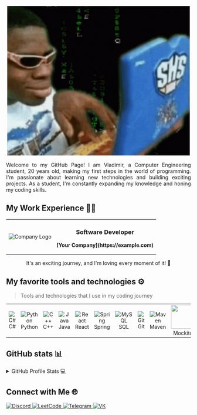 <div align="center">
  <img src="https://github.com/ynb4gang/ynb4gang/blob/main/smth.gif" alt="👋 Hi there! I'm Vladimir" title="👨‍💻" style="max-width: 100%; display: inline-block;" data-target="animated-image.originalImage">
</div>
<div align="justify">
</div>
<p></p>
<p align="justify">
Welcome to my GitHub Page! I am Vladimir, a Computer Engineering student, 20 years old, making my first steps in the world of programming. I'm passionate about learning new technologies and building exciting projects. As a student, I'm constantly expanding my knowledge and honing my coding skills.
</p>

## My Work Experience 👨‍💼

<div align="center">
  <table>
    <tr>
      <td align="center">
        <img src="https://your-company-logo-url.com" alt="Company Logo" width="80" height="80" />
      </td>
      <td align="center">
        <h3><b>Software Developer</b></h3>
        <p><b>[Your Company](https://example.com)</b></p>
      </td>
    </tr>
  </table>
</div>

<p align="center">
  It's an exciting journey, and I'm loving every moment of it! 💼
</p>

## My favorite tools and technologies ⚙️

> Tools and technologies that I use in my coding journey

<table>
  <tr>
    <td align="center" width="96">
        <img src="https://techstack-generator.vercel.app/csharp-icon.svg" alt="C#" width="65" height="65" />
      <br>C#
    </td>
    <td align="center" width="96">
        <img src="https://techstack-generator.vercel.app/python-icon.svg" alt="Python" width="65" height="65" />
      <br>Python
    </td>
    <td align="center" width="96">
        <img src="https://techstack-generator.vercel.app/cpp-icon.svg" alt="C++" width="65" height="65" />
      <br>C++
    </td>
    <td align="center" width="96">
        <img src="https://techstack-generator.vercel.app/java-icon.svg" alt="Java" width="65" height="65" />
      <br>Java
    </td>
    <td align="center" width="96">
        <img src="https://techstack-generator.vercel.app/react-icon.svg" alt="React" width="65" height="65" />
      <br>React
    </td>
    <td align="center" width="96">
        <img src="https://camo.githubusercontent.com/3725fbdff36aded1ac56da6eba080d5c95120ec0e06ef15a2612ca70d29e3e34/68747470733a2f2f6c6d73646f2e7265612e72752f706c7567696e66696c652e7068702f32353034332f636f757273652f6f7665727669657766696c65732f737072696e675f626565636f6465722e6f72672d332e706e67" alt="Spring" width="65" height="65" />
      <br>Spring
    </td>
    <td align="center" width="96">
        <img src="https://techstack-generator.vercel.app/mysql-icon.svg" alt="MySQL" width="65" height="65" />
      <br>SQL
    </td>
    <td align="center" width="96">
        <img src="https://techstack-generator.vercel.app/github-icon.svg" alt="Git" width="65" height="65" />
      <br>Git
    </td>
    <td align="center" width="96">
        <img src="https://w1.pngwing.com/pngs/874/1023/png-transparent-leaf-apache-maven-software-build-apache-software-foundation-java-servlet-client-computer-software-hibernate.png" alt="Maven" width="65" height="65" />
      <br>Maven
    </td>
    <td align="center" width="96">
        <img src="https://camo.githubusercontent.com/d0ec618583c7786bd4d20d8ebbab73b19596fd14768f34c7a0ccdda32b5be603/68747470733a2f2f6d79736c6964652e72752f646f63756d656e74735f332f33636330616565636564643066643861316466343331643036373039643238382f696d6733392e6a7067" width="65" height="65" />
      <br>Mockito
    </td>
</table>

## GitHub stats 📊

<details>
  <summary>GitHub Profile Stats 💻</summary>
  <br/>
    <a href="https://github.com/anuraghazra/github-readme-stats"><img alt="Vladimir's Github Stats" src="https://github-readme-stats.vercel.app/api/?username=ynb4gang&show_icons=true&count_private=true&theme=default&hide_border=true&bg_color=fff&title_color=00E676&icon_color=00E676" height="192px"/></a>
  <a href="https://github.com/anuraghazra/github-readme-stats"><img alt "Vladimir's Top Languages" src="https://github-readme-stats.vercel.app/api/top-langs/?username=ynb4gang&langs_count=8&layout=compact&theme=default&hide_border=true&bg_color=fff&title_color=000&icon_color=000&hide=Jupyter%20Notebook" height="192px"/></a>
  <br/>
</details>

## Connect with Me 🌐

<a href="https://discord.com/your-discord-id">
  <img src="https://img.shields.io/badge/Discord-Chat%20with%20Me-7289DA?style=for-the-badge&logo=discord&logoColor=white" alt="Discord">
</a>
<a href="https://leetcode.com/your-leetcode-id">
  <img src="https://img.shields.io/badge/LeetCode-Practice%20with%20Me-FFA116?style=for-the-badge&logo=leetcode&logoColor=white" alt="LeetCode">
</a>
<a href="https://t.me/your-telegram-id">
  <img src="https://img.shields.io/badge/Telegram-Message%20Me-2CA5E0?style=for-the-badge&logo=telegram&logoColor=white" alt="Telegram">
</a>
<a href="https://vk.com/daxxxak">
  <img src="https://img.shields.io/badge/VK-Add%20Me%20as%20Friend-4A76A8?style=for-the-badge&logo=vk&logoColor=white" alt="VK">
</a>
